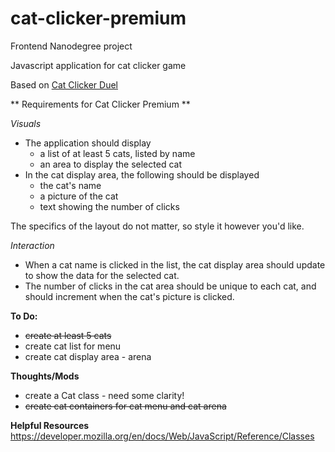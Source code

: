 # cat-clicker-premium

Frontend Nanodegree project

Javascript application for cat clicker game

Based on [Cat Clicker Duel](https://github.com/cajoue/cat-clicker-duel) 

** Requirements for Cat Clicker Premium **

_Visuals_

* The application should display
    - a list of at least 5 cats, listed by name
    - an area to display the selected cat
* In the cat display area, the following should be displayed
    - the cat's name
    - a picture of the cat
    - text showing the number of clicks

The specifics of the layout do not matter, so style it however you'd like.

_Interaction_

* When a cat name is clicked in the list, the cat display area should update to show the data for the selected cat.
* The number of clicks in the cat area should be unique to each cat, and should increment when the cat's picture is clicked.

**To Do:**
* <del>create at least 5 cats</del>
* create cat list for menu
* create cat display area - arena

**Thoughts/Mods**
* create a Cat class - need some clarity!
* <del>create cat containers for cat menu and cat arena</del>

**Helpful Resources**
https://developer.mozilla.org/en/docs/Web/JavaScript/Reference/Classes

